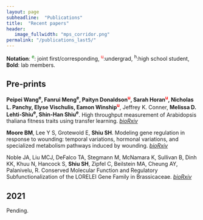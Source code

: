 ```yaml
---
layout: page
subheadline:  "Publications"
title:  "Recent papers"
header:
   image_fullwidth: "mps_corridor.png"
permalink: "/publications_last5/"
---
```


__Notation__: <font color="green"><sup>e</sup></font>: joint first/corresponding, <font color="red"><sup>u</sup></font>:undergrad, <sup>h</sup>:high school student, __Bold__: lab members.

## Pre-prints

**Peipei Wang<sup>e</sup>, Fanrui Meng<sup>e</sup>, Paityn Donaldson<font color="red"><sup>u</sup></font>, Sarah Horan<font color="red"><sup>u</sup></font>, Nicholas L. Panchy, Elyse Vischulis, Eamon Winship<font color="red"><sup>u</sup></font>**, Jeffrey K. Conner, **Melissa D. Lehti-Shiu<sup>e</sup>, Shin-Han Shiu<sup>e</sup>**. High throughput measurement of Arabidopsis thaliana fitness traits using transfer learning. *[bioRxiv](https://doi.org/10.1101/2021.07.01.450758)*

__Moore BM__, Lee Y S, Grotewold E, __Shiu SH__. Modeling gene regulation in response to wounding: temporal variations, hormonal variations, and specialized metabolism pathways induced by wounding. *[bioRxiv](https://doi.org/10.1101/2020.07.15.204313)*

Noble JA, Liu MCJ, DeFalco TA, Stegmann M, McNamara K, Sullivan B, Dinh KK, Khuu N, Hancock S, __Shiu SH__, Zipfel C, Beilstein MA, Cheung AY, Palanivelu, R. Conserved Molecular Function and Regulatory Subfunctionalization of the LORELEI Gene Family in Brassicaceae. *[bioRxiv](https://www.biorxiv.org/content/10.1101/2020.04.27.062893v1)*

## 2021

Pending.



